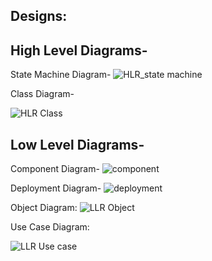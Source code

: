## Designs:

## High Level Diagrams-

State Machine Diagram-
![HLR_state machine](https://user-images.githubusercontent.com/78848590/110743467-14a7a580-825e-11eb-9817-8aaeeab72eca.png)

Class Diagram-

![HLR Class](https://user-images.githubusercontent.com/78848639/110761696-0c5b6480-8276-11eb-9dee-50298a330f4a.jpg)



## Low Level Diagrams-

Component Diagram-
![component](https://user-images.githubusercontent.com/78848590/110652292-3ebb8200-81e2-11eb-9356-3d276e5f68e3.png)
 
Deployment Diagram-
![deployment](https://user-images.githubusercontent.com/78848590/110652514-7296a780-81e2-11eb-94d0-624132f8430e.png)

Object Diagram:
![LLR Object](https://user-images.githubusercontent.com/78848639/110761775-209f6180-8276-11eb-95a7-679723ce1950.jpg)

Use Case Diagram:

![LLR Use case](https://user-images.githubusercontent.com/78848639/110761826-2dbc5080-8276-11eb-88f2-75940235618f.jpg)

